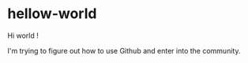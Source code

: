 # hellow-world

Hi world !

I'm trying to figure out how to use Github and enter into the community.
